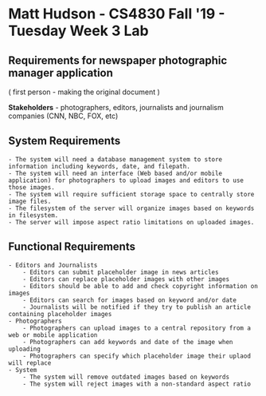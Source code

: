 # Matt Hudson - CS4830 Fall '19 - Tuesday Week 3 Lab

## Requirements for newspaper photographic manager application
( first person - making the original document )

**Stakeholders** - photographers, editors, journalists and journalism companies (CNN, NBC, FOX, etc)

## System Requirements

	- The system will need a database management system to store information including keywords, date, and filepath.
	- The system will need an interface (Web based and/or mobile application) for photographers to upload images and editors to use those images.
	- The system will require sufficient storage space to centrally store image files.
	- The filesystem of the server will organize images based on keywords in filesystem.
	- The server will impose aspect ratio limitations on uploaded images.



## Functional Requirements

	- Editors and Journalists
		- Editors can submit placeholder image in news articles
		- Editors can replace placeholder images with other images
		- Editors should be able to add and check copyright information on images
		- Editors can search for images based on keyword and/or date
		- Journalists will be notified if they try to publish an article containing placeholder images
	- Photographers
		- Photographers can upload images to a central repository from a web or mobile application
		- Photographers can add keywords and date of the image when uploading
		- Photographers can specify which placeholder image their uplaod will replace
	- System
		- The system will remove outdated images based on keywords
		- The system will reject images with a non-standard aspect ratio

